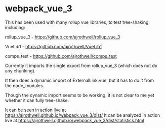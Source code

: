 # webpack_vue_3

This has been used with many rollup vue libraries, to test tree-shaking, including:

rollup_vue_3 - https://github.com/ajrothwell/rollup_vue_3

VueLib1 - https://github.com/ajrothwell/VueLib1

comps_test - https://github.com/ajrothwell/comps_test

Currently it imports the single export from rollup_vue_3 (which does not do any chunking).

It then does a dynamic import of ExternalLink.vue, but it has to do it from the node_modules.

Though the dynamic import seems to be working, it is not clear to me yet whether it can fully tree-shake.

It can be seen in action live at https://ajrothwell.github.io/webpack_vue_3/dist/
It can be analyzed in action live at https://ajrothwell.github.io/webpack_vue_3/dist/statistics.html
